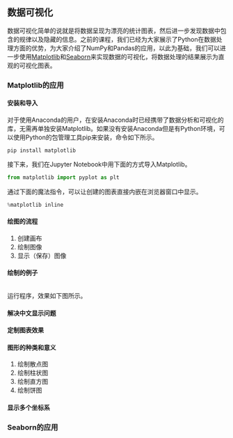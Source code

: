 ## 数据可视化

数据可视化简单的说就是将数据呈现为漂亮的统计图表，然后进一步发现数据中包含的规律以及隐藏的信息。之前的课程，我们已经为大家展示了Python在数据处理方面的优势，为大家介绍了NumPy和Pandas的应用，以此为基础，我们可以进一步使用[Matplotlib](https://matplotlib.org/)和[Seaborn](https://seaborn.pydata.org/)来实现数据的可视化，将数据处理的结果展示为直观的可视化图表。

### Matplotlib的应用

#### 安装和导入

对于使用Anaconda的用户，在安装Anaconda时已经携带了数据分析和可视化的库，无需再单独安装Matplotlib。如果没有安装Anaconda但是有Python环境，可以使用Python的包管理工具pip来安装，命令如下所示。

```Shell
pip install matplotlib
```

接下来，我们在Jupyter Notebook中用下面的方式导入Matplotlib。

```Python
from matplotlib import pyplot as plt
```

通过下面的魔法指令，可以让创建的图表直接内嵌在浏览器窗口中显示。

```Python
%matplotlib inline
```

#### 绘图的流程

1. 创建画布
2. 绘制图像
3. 显示（保存）图像

#### 绘制的例子

```Python

```

运行程序，效果如下图所示。

#### 解决中文显示问题



#### 定制图表效果



#### 图形的种类和意义

1. 绘制散点图
2. 绘制柱状图
3. 绘制直方图
4. 绘制饼图



#### 显示多个坐标系




### Seaborn的应用

